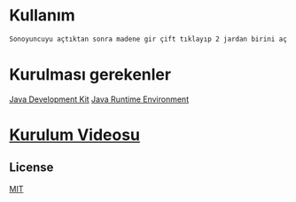 # Kullanım
```bash
Sonoyuncuyu açtıktan sonra madene gir çift tıklayıp 2 jardan birini aç ve xrayın tadını çıkar.
```
# Kurulması gerekenler

[Java Development Kit](https://www.oracle.com/java/technologies/downloads/#jdk22-windows)
[Java Runtime Environment](https://www.java.com/tr/download/manual.jsp)

# [Kurulum Videosu](https://www.youtube.com/watch?v=u5XXUSy0JbE)

## License

[MIT](https://choosealicense.com/licenses/mit/)
